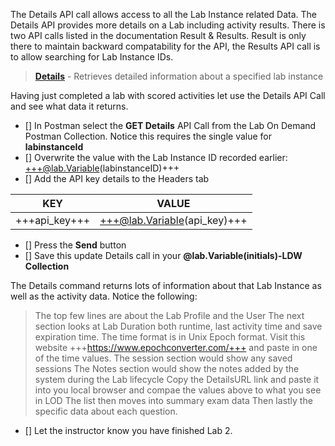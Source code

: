 

The Details API call allows access to all the Lab Instance related Data.  The Details API provides more details on a Lab including activity results.  There is two API calls listed in the documentation Result & Results.  Result is only there to maintain backward compatability for the API, the Results API call is to allow searching for Lab Instance IDs.

>[**Details**](https://docs.skillable.com/lod/lod-api/lod-api-details.md) - Retrieves detailed information about a specified lab instance

Having just completed a lab with scored activities let use the Details API Call and see what data it returns.

- [] In Postman select the **GET Details** API Call from the Lab On Demand Postman Collection.  Notice this requires the single value for **labinstanceId**
- [] Overwrite the value with the Lab Instance ID recorded earlier: +++@lab.Variable(labinstanceID)+++
- [] Add the API key details to the Headers tab

| KEY | VALUE |
|-----|-------|
|+++api_key+++|+++@lab.Variable(api_key)+++|

- [] Press the **Send** button
- [] Save this update Details call in your **@lab.Variable(initials)-LDW Collection**

The Details command returns lots of information about that Lab Instance as well as the activity data.  Notice the following:

> The top few lines are about the Lab Profile and the User
> The next section looks at Lab Duration both runtime, last activity time and save expiration time.  The time format is in Unix Epoch format.  Visit this website +++https://www.epochconverter.com/+++ and paste in one of the time values. 
> The session section would show any saved sessions
> The Notes section would show the notes added by the system during the Lab lifecycle
> Copy the DetailsURL link and paste it into you local browser and compae the values above to what you see in LOD
> The list then moves into summary exam data
> Then lastly the specific data about each question.

- [] Let the instructor know you have finished Lab 2.

